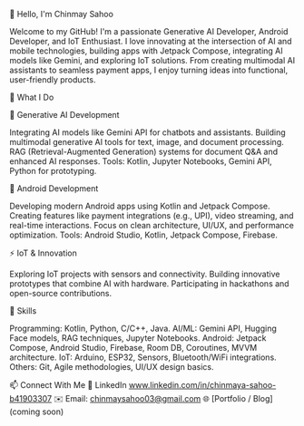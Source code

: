 👋 Hello, I'm Chinmay Sahoo

Welcome to my GitHub! I'm a passionate Generative AI Developer, Android Developer, and IoT Enthusiast. I love innovating at the intersection of AI and mobile technologies, building apps with Jetpack Compose, integrating AI models like Gemini, and exploring IoT solutions. From creating multimodal AI assistants to seamless payment apps, I enjoy turning ideas into functional, user-friendly products.

🔧 What I Do

🤖 Generative AI Development

Integrating AI models like Gemini API for chatbots and assistants.
Building multimodal generative AI tools for text, image, and document processing.
RAG (Retrieval-Augmented Generation) systems for document Q&A and enhanced AI responses.
Tools: Kotlin, Jupyter Notebooks, Gemini API, Python for prototyping.

📱 Android Development

Developing modern Android apps using Kotlin and Jetpack Compose.
Creating features like payment integrations (e.g., UPI), video streaming, and real-time interactions.
Focus on clean architecture, UI/UX, and performance optimization.
Tools: Android Studio, Kotlin, Jetpack Compose, Firebase.

⚡ IoT & Innovation

Exploring IoT projects with sensors and connectivity.
Building innovative prototypes that combine AI with hardware.
Participating in hackathons and open-source contributions.



🧠 Skills

Programming: Kotlin, Python, C/C++, Java.
AI/ML: Gemini API, Hugging Face models, RAG techniques, Jupyter Notebooks.
Android: Jetpack Compose, Android Studio, Firebase, Room DB, Coroutines, MVVM architecture.
IoT: Arduino, ESP32, Sensors, Bluetooth/WiFi integrations.
Others: Git, Agile methodologies, UI/UX design basics.

📫 Connect With Me
💼 LinkedIn www.linkedin.com/in/chinmaya-sahoo-b41903307
✉️ Email: chinmaysahoo03@gmail.com
🌐 [Portfolio / Blog] (coming soon)
